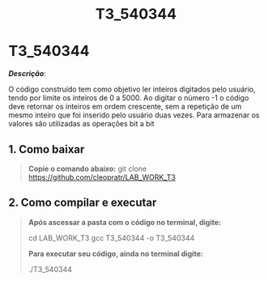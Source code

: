 <h1 align="center"> T3_540344 </h1>

# T3_540344

***Descrição***:

O código construído tem como objetivo ler inteiros digitados pelo usuário, tendo por limite os inteiros de 0 a 5000. Ao digitar o número -1 o código deve retornar os inteiros em ordem crescente, sem a repetição de um mesmo inteiro que foi inserido pelo usuário duas vezes. Para armazenar os valores são utilizadas as operações bit a bit

## 1. Como baixar 

> **Copie o comando abaixo:**
> git clone https://github.com/cleopratr/LAB_WORK_T3

## 2. Como compilar e executar

> **Após ascessar a pasta com o código no terminal, digite:**
> 
> cd LAB_WORK_T3 
> gcc T3_540344 -o T3_540344
> 
> **Para executar seu código, ainda no terminal digite:** 
> 
> ./T3_540344
